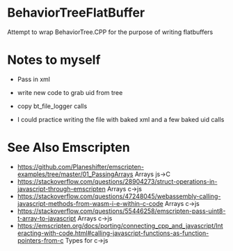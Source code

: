 # BehaviorTreeFlatBuffer
Attempt to wrap BehaviorTree.CPP for the purpose of writing flatbuffers

# Notes to myself
* Pass in xml
* write new code to grab uid from tree
* copy bt_file_logger calls

* I could practice writing the file with baked xml and a few baked uid calls


# See Also Emscripten
* https://github.com/Planeshifter/emscripten-examples/tree/master/01_PassingArrays  Arrays js->C
* https://stackoverflow.com/questions/28904273/struct-operations-in-javascript-through-emscripten Arrays c->js
* https://stackoverflow.com/questions/47248045/webassembly-calling-javascript-methods-from-wasm-i-e-within-c-code Arrays c->js
* https://stackoverflow.com/questions/55446258/emscripten-pass-uint8-t-array-to-javascript Arrays c->js
* https://emscripten.org/docs/porting/connecting_cpp_and_javascript/Interacting-with-code.html#calling-javascript-functions-as-function-pointers-from-c Types for c->js


